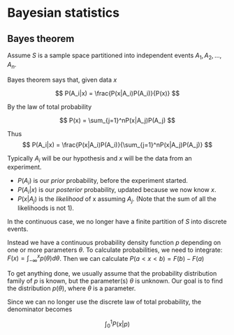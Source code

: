 
# Bayesian statistics
## Bayes theorem
Assume $S$ is a sample space partitioned into independent events $A_1, A_2, \ldots, A_n$. 

Bayes theorem says that, given data $x$

$$ P(A_i|x) = \frac{P(x|A_i)P(A_i)}{P(x)}  $$

By the law of total probability

$$ P(x) = \sum_{j=1}^nP(x|A_j)P(A_j) $$

Thus
$$ P(A_i|x) = \frac{P(x|A_i)P(A_i)}{\sum_{j=1}^nP(x|A_j)P(A_j)} $$ 

Typically $A_i$ will be our hypothesis and $x$ will be the data from an experiment. 

* $P(A_i)$ is our *prior* probability, before the experiment started.
* $P(A_i|x)$ is our *posterior* probability, updated because we now know $x$. 
* $P(x|A_j)$ is the *likelihood* of x assuming $A_j$. (Note that the sum of all the likelihoods is not $1$).

In the continuous case, we no longer have a finite partition of $S$ into discrete events. 

Instead we have a continuous probability density function $p$ depending on one or more parameters $\theta$. To calculate probabilities, we need to integrate: $F(x) = \int_{-\infty}^{x}p(\theta)d\theta$. Then we can calculate $P(a<x<b) = F(b)-F(a)$

To get anything done, we usually assume that the probability distribution family of $p$ is known, but the parameter(s) $\theta$ is unknown. Our goal is to find  the distribution $p(\theta)$, where $\theta$ is a parameter. 

Since we can no longer use the discrete law of total probability, the denominator becomes

$$ \int_0^1P(x|p) $$

<!--stackedit_data:
eyJoaXN0b3J5IjpbLTE3NjgyNTU4MCwxNjM5NTQ1MzYxXX0=
-->
